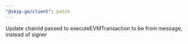 ```yaml
---
"@skip-go/client": patch
---
```


Update chainId passed to executeEVMTransaction to be from message, instead of signer
